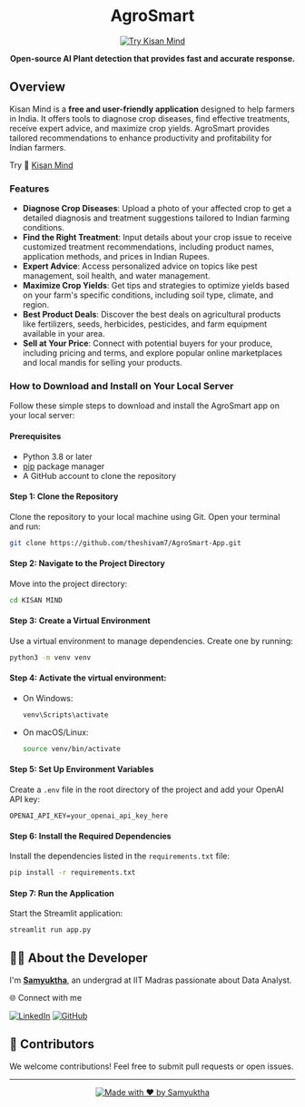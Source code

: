 <div align="center">

# AgroSmart

[![Try Kisan Mind](https://img.shields.io/badge/Try-AgroSmart-brightgreen?style=for-the-badge&logo=streamlit)](https://agrosmarts.streamlit.app/)


**Open-source AI Plant detection that provides fast and accurate response.**
</div>

## Overview

Kisan Mind is a **free and user-friendly application** designed to help farmers in India. It offers tools to diagnose crop diseases, find effective treatments, receive expert advice, and maximize crop yields. AgroSmart provides tailored recommendations to enhance productivity and profitability for Indian farmers.

Try 🔗 [Kisan Mind](https://agrosmarts.streamlit.app/) 
### Features

- **Diagnose Crop Diseases**: Upload a photo of your affected crop to get a detailed diagnosis and treatment suggestions tailored to Indian farming conditions.
- **Find the Right Treatment**: Input details about your crop issue to receive customized treatment recommendations, including product names, application methods, and prices in Indian Rupees.
- **Expert Advice**: Access personalized advice on topics like pest management, soil health, and water management.
- **Maximize Crop Yields**: Get tips and strategies to optimize yields based on your farm's specific conditions, including soil type, climate, and region.
- **Best Product Deals**: Discover the best deals on agricultural products like fertilizers, seeds, herbicides, pesticides, and farm equipment available in your area.
- **Sell at Your Price**: Connect with potential buyers for your produce, including pricing and terms, and explore popular online marketplaces and local mandis for selling your products.

### How to Download and Install on Your Local Server

Follow these simple steps to download and install the AgroSmart app on your local server:

#### Prerequisites

- Python 3.8 or later
- [pip](https://pip.pypa.io/en/stable/) package manager
- A GitHub account to clone the repository

#### Step 1: Clone the Repository

Clone the repository to your local machine using Git. Open your terminal and run:

```bash
git clone https://github.com/theshivam7/AgroSmart-App.git
```

#### Step 2: Navigate to the Project Directory

Move into the project directory:

```bash
cd KISAN MIND
```

#### Step 3: Create a Virtual Environment

Use a virtual environment to manage dependencies. Create one by running:

```bash
python3 -m venv venv
```

#### Step 4: Activate the virtual environment:
- On Windows:
  ```bash
  venv\Scripts\activate
  ```
- On macOS/Linux:
  ```bash
  source venv/bin/activate
  ```

#### Step 5: Set Up Environment Variables

Create a `.env` file in the root directory of the project and add your OpenAI API key:

```plaintext
OPENAI_API_KEY=your_openai_api_key_here
```

#### Step 6: Install the Required Dependencies

Install the dependencies listed in the `requirements.txt` file:

```bash
pip install -r requirements.txt
```

#### Step 7: Run the Application

Start the Streamlit application:

```bash
streamlit run app.py
```

## 👨‍💻 About the Developer

I'm [**Samyuktha**](https://www.linkedin.com/in/samyukthajeevanantham/), an undergrad at IIT Madras passionate about Data Analyst.


🌐 Connect with me

[![LinkedIn](https://img.shields.io/badge/LinkedIn-0077B5?style=for-the-badge&logo=linkedin&logoColor=white)](https://www.linkedin.com/in/samyukthajeevananatham/)
[![GitHub](https://img.shields.io/badge/GitHub-100000?style=for-the-badge&logo=github&logoColor=white)](https://www.github.com/Samyuktha2675/)


## 🤝 Contributors

We welcome contributions! Feel free to submit pull requests or open issues.

---

<div align="center">
  
[![Made with ❤️ by Samyuktha](https://img.shields.io/badge/Made%20with%20%E2%9D%A4%EF%B8%8F%20by-Samyuktha-red?style=for-the-badge)](https://github.com/Samyuktha2675)

</div>

